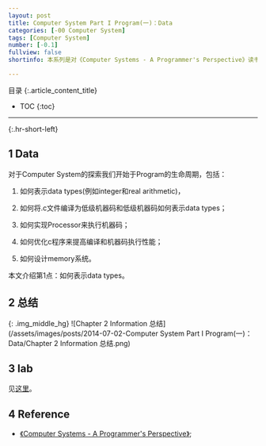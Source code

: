```yaml
---
layout: post
title: Computer System Part I Program(一)：Data
categories: [-00 Computer System]
tags: [Computer System]
number: [-0.1]
fullview: false
shortinfo: 本系列是对《Computer Systems - A Programmer's Perspective》读书总结，作为计算机科学其他课程的基础。本文是第2篇笔记-Data。

---
```

目录
{:.article_content_title}


* TOC
{:toc}

---
{:.hr-short-left}

## 1 Data ##

对于Computer System的探索我们开始于Program的生命周期，包括：

1. 如何表示data types(例如integer和real arithmetic)，

2. 如何将.c文件编译为低级机器码和低级机器码如何表示data types；

3. 如何实现Processor来执行机器码；

4. 如何优化c程序来提高编译和机器码执行性能；

5. 如何设计memory系统。

本文介绍第1点：如何表示data types。

## 2 总结 ##

{: .img_middle_hg}
![Chapter 2 Information 总结](/assets/images/posts/2014-07-02-Computer System Part I Program(一)：Data/Chapter 2 Information 总结.png)


## 3 lab ##

见[这里](https://github.com/shunmian/00-CSAPP-Labs)。

## 4 Reference ##

- [《Computer Systems - A Programmer's Perspective》](https://www.amazon.com/Computer-Systems-Programmers-Perspective-2nd/dp/0136108040);






